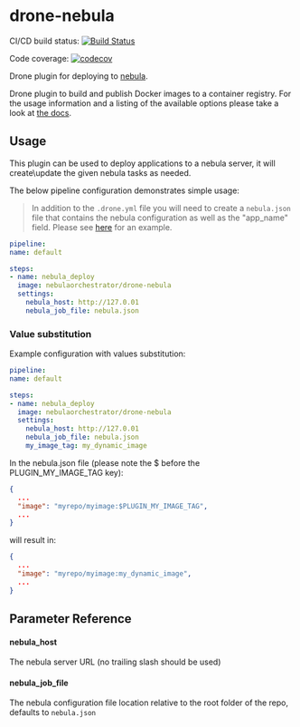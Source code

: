 # drone-nebula

CI/CD build status: [![Build Status](https://cloud.drone.io/api/badges/nebula-orchestrator/drone-nebula/status.svg)](https://cloud.drone.io/naorlivne/drone-nebula)

Code coverage: [![codecov](https://codecov.io/gh/nebula-orchestrator/drone-nebula/branch/master/graph/badge.svg)](https://codecov.io/gh/naorlivne/drone-nebula)

Drone plugin for deploying to [nebula](https://dcos.github.io/nebula/).

Drone plugin to build and publish Docker images to a container registry. For the usage information and a listing of the available options please take a look at [the docs](http://plugins.drone.io/drone-plugins/drone-docker/).

## Usage

This plugin can be used to deploy applications to a nebula server, it will create\update the given nebula tasks as needed.

The below pipeline configuration demonstrates simple usage:

> In addition to the `.drone.yml` file you will need to create a `nebula.json` file that contains the nebula configuration as well as the "app_name" field. Please see [here](test/test_files/nebula.json) for an example. 

```yaml
pipeline:
name: default

steps:
- name: nebula_deploy
  image: nebulaorchestrator/drone-nebula
  settings:
    nebula_host: http://127.0.01
    nebula_job_file: nebula.json
```

### Value substitution

Example configuration with values substitution:
```yaml
pipeline:
name: default

steps:
- name: nebula_deploy
  image: nebulaorchestrator/drone-nebula
  settings:
    nebula_host: http://127.0.01
    nebula_job_file: nebula.json
    my_image_tag: my_dynamic_image
```

In the nebula.json file (please note the $ before the PLUGIN_MY_IMAGE_TAG key):

```json
{
  ...
  "image": "myrepo/myimage:$PLUGIN_MY_IMAGE_TAG",
  ...
}
```

will result in:

```json
{
  ...
  "image": "myrepo/myimage:my_dynamic_image",
  ...
}
```

## Parameter Reference

#### nebula_host

The nebula server URL (no trailing slash should be used)

#### nebula_job_file

The nebula configuration file location relative to the root folder of the repo, defaults to `nebula.json`
